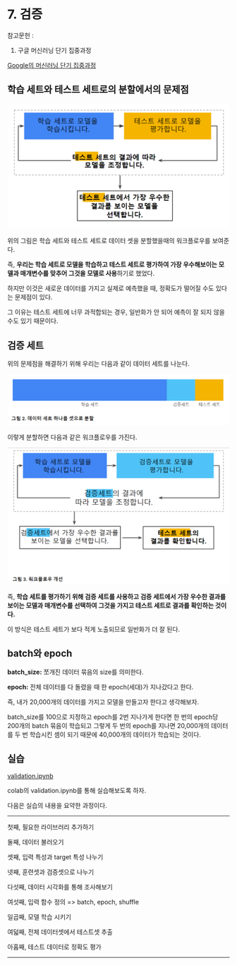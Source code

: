 # 7. 검증

참고문헌 : 
1. 구글 머신러닝 단기 집중과정

[Google의 머신러닝 단기 집중과정](https://developers.google.com/machine-learning/crash-course/ml-intro?hl=ko)

## 학습 세트와 테스트 세트로의 분할에서의 문제점

![7-1](https://github.com/Se-Hun/DeepLearningStudy/blob/master/conceptStudy/png/7-1.PNG)

위의 그림은 학습 세트와 테스트 세트로 데이터 셋을 분할했을때의 워크플로우를 보여준다.

즉, **우리는 학습 세트로 모델을 학습하고 테스트 세트로 평가하여 가장 우수해보이는 모델과 매개변수를 맞추어 그것을 모델로 사용**하기로 했었다.

하지만 이것은 새로운 데이터를 가지고 실제로 예측했을 때, 정확도가 떨어질 수도 있다는 문제점이 있다.

그 이유는 테스트 세트에 너무 과적합되는 경우, 일반화가 안 되어 예측이 잘 되지 않을 수도 있기 때문이다.

## 검증 세트

위의 문제점을 해결하기 위해 우리는 다음과 같이 데이터 세트를 나눈다.

![7-2](https://github.com/Se-Hun/DeepLearningStudy/blob/master/conceptStudy/png/7-2.PNG)

이렇게 분할하면 다음과 같은 워크플로우를 가진다.

![7-3](https://github.com/Se-Hun/DeepLearningStudy/blob/master/conceptStudy/png/7-3.PNG)

즉, **학습 세트를 평가하기 위해 검증 세트를 사용하고 검증 세트에서 가장 우수한 결과를 보이는 모델과 매개변수를 선택하여 그것을 가지고 테스트 세트로 결과를 확인하는 것이다.**

이 방식은 테스트 세트가 보다 적게 노출되므로 일반화가 더 잘 된다.

## batch와 epoch

**batch_size:** 쪼개진 데이터 묶음의 size를 의미한다.

**epoch:** 전체 데이터를 다 돌렸을 때 한 epoch(세대)가 지나갔다고 한다.

즉, 내가 20,000개의 데이터를 가지고 모델을 만들고자 한다고 생각해보자.

batch_size를 100으로 지정하고 epoch를 2번 지나가게 한다면 한 번의 epoch당 200개의 batch 묶음이 학습되고 그렇게 두 번의 epoch를 지나면 20,000개의 데이터를 두 번 학습시킨 셈이 되기 때문에 40,000개의 데이터가 학습되는 것이다.

## 실습

[validation.ipynb](https://github.com/Se-Hun/DeepLearningStudy/blob/master/conceptStudy/code/validation.ipynb)

colab의 validation.ipynb를 통해 실습해보도록 하자.

다음은 실습의 내용을 요약한 과정이다.

****

첫째, 필요한 라이브러리 추가하기

둘째, 데이터 불러오기

셋째, 입력 특성과 target 특성 나누기

넷째, 훈련셋과 검증셋으로 나누기

다섯째, 데이터 시각화를 통해 조사해보기

여섯째, 입력 함수 정의 => batch, epoch, shuffle

일곱째, 모델 학습 시키기

여덟째, 전체 데이터셋에서 테스트셋 추출

아홉째, 테스트 데이터로 정확도 평가

****